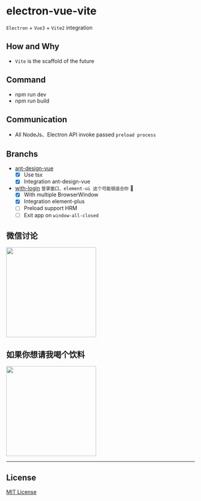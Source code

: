 # electron-vue-vite
`Electron` + `Vue3` + `Vite2` integration

## How and Why
- `Vite` is the scaffold of the future

## Command
- npm run dev
- npm run build

## Communication
- All NodeJs、Electron API invoke passed `preload process`

## Branchs
- [ant-design-vue](https://github.com/caoxiemeihao/electron-vue-vite/tree/ant-design-vue)
  * [x] Use tsx
  * [x] Integration ant-design-vue
- [with-login](https://github.com/caoxiemeihao/electron-vue-vite/tree/with-login) `登录窗口、element-ui 这个可能很适合你` 🚀
  * [x] With multiple BrowserWindow
  * [x] Integration element-plus
  * [ ] Preload support HRM
  * [ ] Exit app on `window-all-closed`

## 微信讨论

<img width="240px" src="https://raw.githubusercontent.com/caoxiemeihao/electron-vue-vite/main/blog/wx/qrcode.jpg" />


## 如果你想请我喝个饮料
<img width="240px" src="https://raw.githubusercontent.com/caoxiemeihao/electron-vue-vite/main/screenshot/wx-9.99.png" />

---

## License

[MIT License](https://opensource.org/licenses/MIT)
